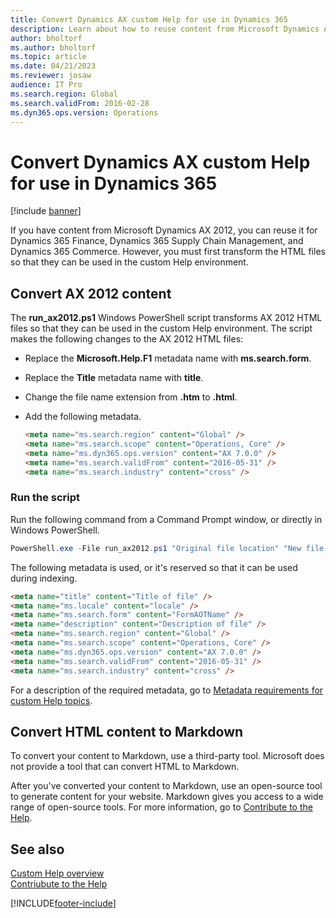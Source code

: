 ```yaml
---
title: Convert Dynamics AX custom Help for use in Dynamics 365
description: Learn about how to reuse content from Microsoft Dynamics AX for your Dynamics 365 solution, including an overview on how to convert HTML content to Markdown.
author: bholtorf
ms.author: bholtorf
ms.topic: article
ms.date: 04/21/2023
ms.reviewer: josaw
audience: IT Pro
ms.search.region: Global
ms.search.validFrom: 2016-02-28
ms.dyn365.ops.version: Operations
---
```


# Convert Dynamics AX custom Help for use in Dynamics 365

[!include [banner](../includes/banner.md)]

If you have content from Microsoft Dynamics AX 2012, you can reuse it for Dynamics 365 Finance, Dynamics 365 Supply Chain Management, and Dynamics 365 Commerce. However, you must first transform the HTML files so that they can be used in the custom Help environment.

## Convert AX 2012 content

The **run_ax2012.ps1** Windows PowerShell script transforms AX 2012 HTML files so that they can be used in the custom Help environment. The script makes the following changes to the AX 2012 HTML files:

- Replace the **Microsoft.Help.F1** metadata name with **ms.search.form**.
- Replace the **Title** metadata name with **title**.
- Change the file name extension from **.htm** to **.html**.
- Add the following metadata.

    ```html
    <meta name="ms.search.region" content="Global" />
    <meta name="ms.search.scope" content="Operations, Core" />
    <meta name="ms.dyn365.ops.version" content="AX 7.0.0" />
    <meta name="ms.search.validFrom" content="2016-05-31" />
    <meta name="ms.search.industry" content="cross" />
    ```

### Run the script

Run the following command from a Command Prompt window, or directly in Windows PowerShell.

```powershell
PowerShell.exe -File run_ax2012.ps1 "Original file location" "New file location"
```

The following metadata is used, or it's reserved so that it can be used during indexing.

```html
<meta name="title" content="Title of file" />
<meta name="ms.locale" content="locale" />
<meta name="ms.search.form" content="FormAOTName" />
<meta name="description" content="Description of file" />
<meta name="ms.search.region" content="Global" />
<meta name="ms.search.scope" content="Operations, Core" />
<meta name="ms.dyn365.ops.version" content="AX 7.0.0" />
<meta name="ms.search.validFrom" content="2016-05-31" />
<meta name="ms.search.industry" content="cross" />
```

For a description of the required metadata, go to [Metadata requirements for custom Help topics](preparing-content.md#metadata).

## <a name="moving-to-markdown"></a>Convert HTML content to Markdown

To convert your content to Markdown, use a third-party tool. Microsoft does not provide a tool that can convert HTML to Markdown.

After you've converted your content to Markdown, use an open-source tool to generate content for your website. Markdown gives you access to a wide range of open-source tools. For more information, go to [Contribute to the Help](contributor-guide.md).

## See also

[Custom Help overview](custom-help-overview.md)  
[Contriubute to the Help](contributor-guide.md)

[!INCLUDE[footer-include](../../../includes/footer-banner.md)]